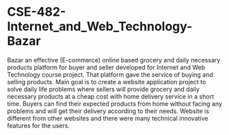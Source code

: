 # CSE-482-Internet_and_Web_Technology-Bazar
Bazar an effective (E-commerce) online based grocery and daily necessary products platform for buyer and seller developed for Internet and Web Technology course project. That platform gave the service of buying and selling products. Main goal is to create a website application project to solve daily life problems where sellers will provide grocery and daily necessary products at a cheap cost with home delivery service in a short time. Buyers can find their expected products from home without facing any problems and will get their delivery according to their needs. Website is different from other websites and there were many technical innovative features for the users.

